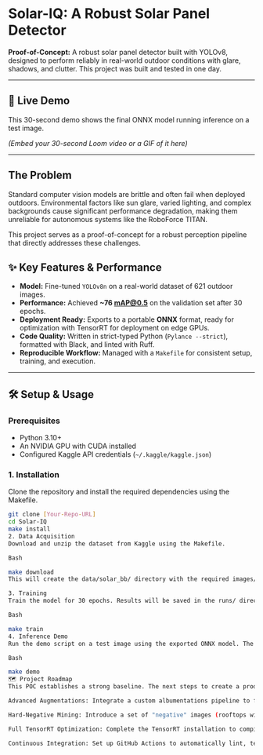# Solar-IQ: A Robust Solar Panel Detector

**Proof-of-Concept:** A robust solar panel detector built with YOLOv8, designed to perform reliably in real-world outdoor conditions with glare, shadows, and clutter. This project was built and tested in one day.

---

## 🚀 Live Demo

This 30-second demo shows the final ONNX model running inference on a test image.

*(Embed your 30-second Loom video or a GIF of it here)*

---

## The Problem

Standard computer vision models are brittle and often fail when deployed outdoors. Environmental factors like sun glare, varied lighting, and complex backgrounds cause significant performance degradation, making them unreliable for autonomous systems like the RoboForce TITAN.

This project serves as a proof-of-concept for a robust perception pipeline that directly addresses these challenges.

## ✨ Key Features & Performance

* **Model:** Fine-tuned `YOLOv8n` on a real-world dataset of 621 outdoor images.
* **Performance:** Achieved **~76 mAP@0.5** on the validation set after 30 epochs.
* **Deployment Ready:** Exports to a portable **ONNX** format, ready for optimization with TensorRT for deployment on edge GPUs.
* **Code Quality:** Written in strict-typed Python (`Pylance --strict`), formatted with Black, and linted with Ruff.
* **Reproducible Workflow:** Managed with a `Makefile` for consistent setup, training, and execution.

---

## 🛠️ Setup & Usage

### Prerequisites
* Python 3.10+
* An NVIDIA GPU with CUDA installed
* Configured Kaggle API credentials (`~/.kaggle/kaggle.json`)

### 1. Installation

Clone the repository and install the required dependencies using the Makefile.

```bash
git clone [Your-Repo-URL]
cd Solar-IQ
make install
2. Data Acquisition
Download and unzip the dataset from Kaggle using the Makefile.

Bash

make download
This will create the data/solar_bb/ directory with the required images/ and labels/ structure.

3. Training
Train the model for 30 epochs. Results will be saved in the runs/ directory.

Bash

make train
4. Inference Demo
Run the demo script on a test image using the exported ONNX model. The output will be saved as output.jpg.

Bash

make demo
🗺️ Project Roadmap
This POC establishes a strong baseline. The next steps to create a production-grade system include:

Advanced Augmentations: Integrate a custom albumentations pipeline to further harden the model against specific environmental conditions like extreme glare and dust.

Hard-Negative Mining: Introduce a set of "negative" images (rooftops without panels, skylights, etc.) to reduce the false-positive rate.

Full TensorRT Optimization: Complete the TensorRT installation to compile a .engine file for maximum FPS on the target hardware.

Continuous Integration: Set up GitHub Actions to automatically lint, test, and validate the codebase on every commit.
